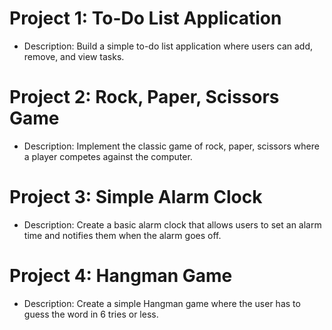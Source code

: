 # Project 1: To-Do List Application
- Description: Build a simple to-do list application where users can add, remove, and view tasks.

# Project 2: Rock, Paper, Scissors Game
- Description: Implement the classic game of rock, paper, scissors where a player competes against the computer.

# Project 3: Simple Alarm Clock
- Description: Create a basic alarm clock that allows users to set an alarm time and notifies them when the alarm goes off.

# Project 4: Hangman Game
- Description: Create a simple Hangman game where the user has to guess the word in 6 tries or less.
